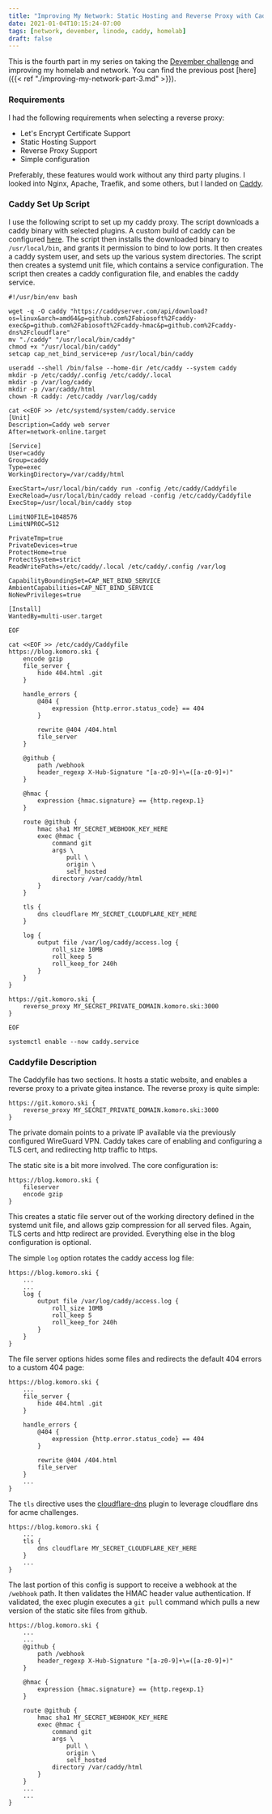 ```yaml
---
title: "Improving My Network: Static Hosting and Reverse Proxy with Caddy"
date: 2021-01-04T10:15:24-07:00
tags: [network, devember, linode, caddy, homelab]
draft: false
---
```


This is the fourth part in my series on taking the [Devember challenge](https://forum.level1techs.com/t/welcome-to-level1-devember/162269)
 and improving my homelab and network. You can find the previous post [here]({{< ref "./improving-my-network-part-3.md" >}}).

### Requirements
I had the following requirements when selecting a reverse proxy:
- Let's Encrypt Certificate Support
- Static Hosting Support
- Reverse Proxy Support
- Simple configuration

Preferably, these features would work without any third party plugins. I looked into Nginx, Apache, Traefik, and some
 others, but I landed on [Caddy](https://caddyserver.com/v2).

### Caddy Set Up Script

I use the following script to set up my caddy proxy. The script downloads a caddy binary with selected plugins. A custom
 build of caddy can be configured [here](https://caddyserver.com/download). The script then installs the downloaded 
 binary to `/usr/local/bin`, and grants it permission to bind to low ports. It then creates a caddy system user, and 
 sets up the various system directories. The script then creates a systemd unit file, which contains a service 
 configuration. The script then creates a caddy configuration file, and enables the caddy service.

```shell
#!/usr/bin/env bash

wget -q -O caddy "https://caddyserver.com/api/download?os=linux&arch=amd64&p=github.com%2Fabiosoft%2Fcaddy-exec&p=github.com%2Fabiosoft%2Fcaddy-hmac&p=github.com%2Fcaddy-dns%2Fcloudflare"
mv "./caddy" "/usr/local/bin/caddy"
chmod +x "/usr/local/bin/caddy"
setcap cap_net_bind_service+ep /usr/local/bin/caddy

useradd --shell /bin/false --home-dir /etc/caddy --system caddy
mkdir -p /etc/caddy/.config /etc/caddy/.local
mkdir -p /var/log/caddy
mkdir -p /var/caddy/html
chown -R caddy: /etc/caddy /var/log/caddy

cat <<EOF >> /etc/systemd/system/caddy.service
[Unit]
Description=Caddy web server
After=network-online.target

[Service]
User=caddy
Group=caddy
Type=exec
WorkingDirectory=/var/caddy/html

ExecStart=/usr/local/bin/caddy run -config /etc/caddy/Caddyfile
ExecReload=/usr/local/bin/caddy reload -config /etc/caddy/Caddyfile
ExecStop=/usr/local/bin/caddy stop

LimitNOFILE=1048576
LimitNPROC=512

PrivateTmp=true
PrivateDevices=true
ProtectHome=true
ProtectSystem=strict
ReadWritePaths=/etc/caddy/.local /etc/caddy/.config /var/log

CapabilityBoundingSet=CAP_NET_BIND_SERVICE
AmbientCapabilities=CAP_NET_BIND_SERVICE
NoNewPrivileges=true

[Install]
WantedBy=multi-user.target

EOF

cat <<EOF >> /etc/caddy/Caddyfile
https://blog.komoro.ski {
    encode gzip
    file_server {
        hide 404.html .git
    }
    
    handle_errors {
        @404 {
            expression {http.error.status_code} == 404
        }
    
        rewrite @404 /404.html
        file_server
    }
    
    @github {
        path /webhook
        header_regexp X-Hub-Signature "[a-z0-9]+\=([a-z0-9]+)"
    }
    
    @hmac {
        expression {hmac.signature} == {http.regexp.1}
    }

    route @github {
        hmac sha1 MY_SECRET_WEBHOOK_KEY_HERE
        exec @hmac {
            command git
            args \
                pull \
                origin \
                self_hosted
            directory /var/caddy/html
        }
    }

    tls {
        dns cloudflare MY_SECRET_CLOUDFLARE_KEY_HERE
    }

    log {
        output file /var/log/caddy/access.log {
            roll_size 10MB
            roll_keep 5
            roll_keep_for 240h
        }
    }
}

https://git.komoro.ski {
    reverse_proxy MY_SECRET_PRIVATE_DOMAIN.komoro.ski:3000
}

EOF

systemctl enable --now caddy.service

```

### Caddyfile Description
The Caddyfile has two sections. It hosts a static website, and enables a reverse proxy to a private gitea instance. The
 reverse proxy is quite simple:

```
https://git.komoro.ski {
    reverse_proxy MY_SECRET_PRIVATE_DOMAIN.komoro.ski:3000
}
```

The private domain points to a private IP available via the previously configured WireGuard VPN. Caddy takes care of 
 enabling and configuring a TLS cert, and redirecting http traffic to https.

The static site is a bit more involved. The core configuration is:
```
https://blog.komoro.ski {
    fileserver
    encode gzip
}
```
This creates a static file server out of the working directory defined in the systemd unit file, and allows gzip 
 compression for all served files. Again, TLS certs and http redirect are provided. Everything else in the blog 
 configuration is optional. 

The simple `log` option rotates the caddy access log file:

```
https://blog.komoro.ski {
    ...
    ...
    log {
        output file /var/log/caddy/access.log {
            roll_size 10MB
            roll_keep 5
            roll_keep_for 240h
        }
    }
}
```

The file server options hides some files and redirects the default 404 errors to a custom 404 page:

```
https://blog.komoro.ski {
    ...
    file_server {
        hide 404.html .git
    }
    
    handle_errors {
        @404 {
            expression {http.error.status_code} == 404
        }
    
        rewrite @404 /404.html
        file_server
    }
    ...
}
```

The `tls` directive uses the [cloudflare-dns](https://github.com/caddy-dns/cloudflare) plugin to leverage cloudflare dns
 for acme challenges.
```
https://blog.komoro.ski {
    ...
    tls {
        dns cloudflare MY_SECRET_CLOUDFLARE_KEY_HERE
    }
    ...
}
```

The last portion of this config is support to receive a webhook at the `/webhook` path. It then validates the HMAC 
 header value authentication. If validated, the exec plugin executes a `git pull` command which pulls a new version of 
 the static site files from github.

```
https://blog.komoro.ski {
    ...
    ...
    @github {
        path /webhook
        header_regexp X-Hub-Signature "[a-z0-9]+\=([a-z0-9]+)"
    }
    
    @hmac {
        expression {hmac.signature} == {http.regexp.1}
    }

    route @github {
        hmac sha1 MY_SECRET_WEBHOOK_KEY_HERE
        exec @hmac {
            command git
            args \
                pull \
                origin \
                self_hosted
            directory /var/caddy/html
        }
    }
    ...
    ...
}
```

